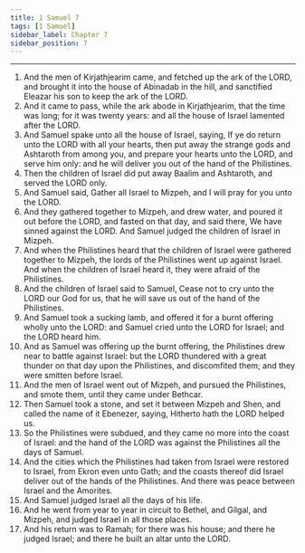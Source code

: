 ```yaml
---
title: 1 Samuel 7
tags: [1 Samuel]
sidebar_label: Chapter 7
sidebar_position: 7
---
```


---
1. And the men of Kirjathjearim came, and fetched up the ark of the LORD, and brought it into the house of Abinadab in the hill, and sanctified Eleazar his son to keep the ark of the LORD.
2. And it came to pass, while the ark abode in Kirjathjearim, that the time was long; for it was twenty years: and all the house of Israel lamented after the LORD.
3. And Samuel spake unto all the house of Israel, saying, If ye do return unto the LORD with all your hearts, then put away the strange gods and Ashtaroth from among you, and prepare your hearts unto the LORD, and serve him only: and he will deliver you out of the hand of the Philistines.
4. Then the children of Israel did put away Baalim and Ashtaroth, and served the LORD only.
5. And Samuel said, Gather all Israel to Mizpeh, and I will pray for you unto the LORD.
6. And they gathered together to Mizpeh, and drew water, and poured it out before the LORD, and fasted on that day, and said there, We have sinned against the LORD. And Samuel judged the children of Israel in Mizpeh.
7. And when the Philistines heard that the children of Israel were gathered together to Mizpeh, the lords of the Philistines went up against Israel. And when the children of Israel heard it, they were afraid of the Philistines.
8. And the children of Israel said to Samuel, Cease not to cry unto the LORD our God for us, that he will save us out of the hand of the Philistines.
9. And Samuel took a sucking lamb, and offered it for a burnt offering wholly unto the LORD: and Samuel cried unto the LORD for Israel; and the LORD heard him.
10. And as Samuel was offering up the burnt offering, the Philistines drew near to battle against Israel: but the LORD thundered with a great thunder on that day upon the Philistines, and discomfited them; and they were smitten before Israel.
11. And the men of Israel went out of Mizpeh, and pursued the Philistines, and smote them, until they came under Bethcar.
12. Then Samuel took a stone, and set it between Mizpeh and Shen, and called the name of it Ebenezer, saying, Hitherto hath the LORD helped us.
13. So the Philistines were subdued, and they came no more into the coast of Israel: and the hand of the LORD was against the Philistines all the days of Samuel.
14. And the cities which the Philistines had taken from Israel were restored to Israel, from Ekron even unto Gath; and the coasts thereof did Israel deliver out of the hands of the Philistines. And there was peace between Israel and the Amorites.
15. And Samuel judged Israel all the days of his life.
16. And he went from year to year in circuit to Bethel, and Gilgal, and Mizpeh, and judged Israel in all those places.
17. And his return was to Ramah; for there was his house; and there he judged Israel; and there he built an altar unto the LORD.